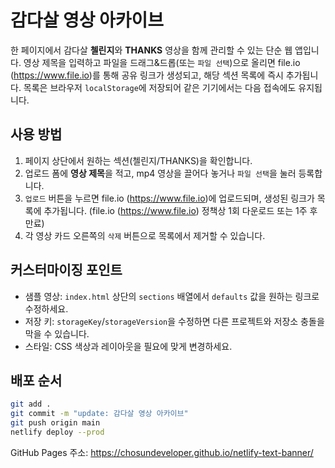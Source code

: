 # 감다살 영상 아카이브

한 페이지에서 감다살 **첼린지**와 **THANKS** 영상을 함께 관리할 수 있는 단순 웹 앱입니다. 영상 제목을 입력하고 파일을 드래그&드롭(또는 `파일 선택`)으로 올리면 file.io (https://www.file.io)를 통해 공유 링크가 생성되고, 해당 섹션 목록에 즉시 추가됩니다. 목록은 브라우저 `localStorage`에 저장되어 같은 기기에서는 다음 접속에도 유지됩니다.

## 사용 방법
1. 페이지 상단에서 원하는 섹션(첼린지/THANKS)을 확인합니다.
2. 업로드 폼에 **영상 제목**을 적고, mp4 영상을 끌어다 놓거나 `파일 선택`을 눌러 등록합니다.
3. `업로드` 버튼을 누르면 file.io (https://www.file.io)에 업로드되며, 생성된 링크가 목록에 추가됩니다. (file.io (https://www.file.io) 정책상 1회 다운로드 또는 1주 후 만료)
4. 각 영상 카드 오른쪽의 `삭제` 버튼으로 목록에서 제거할 수 있습니다.

## 커스터마이징 포인트
- 샘플 영상: `index.html` 상단의 `sections` 배열에서 `defaults` 값을 원하는 링크로 수정하세요.
- 저장 키: `storageKey`/`storageVersion`을 수정하면 다른 프로젝트와 저장소 충돌을 막을 수 있습니다.
- 스타일: CSS 색상과 레이아웃을 필요에 맞게 변경하세요.

## 배포 순서
```bash
git add .
git commit -m "update: 감다살 영상 아카이브"
git push origin main
netlify deploy --prod
```

GitHub Pages 주소: https://chosundeveloper.github.io/netlify-text-banner/
